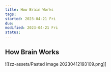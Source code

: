 ```yaml
---
title: How Brain Works
tags:   
started: 2023-04-21 Fri
due: 
modified: 2023-04-21 Fri
status: 
---
```

## How Brain Works

![[zz-assets/Pasted image 20230412193109.png]]